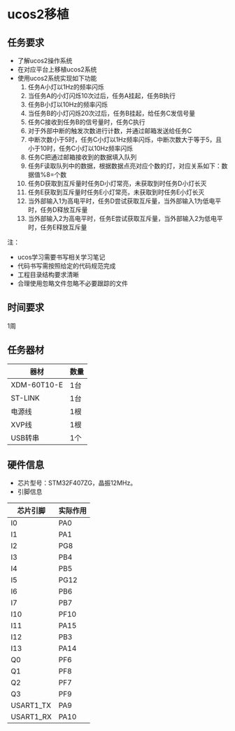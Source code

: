 # ucos2移植
## 任务要求
- 了解ucos2操作系统
- 在对应平台上移植ucos2系统
- 使用ucos2系统实现如下功能
	1. 任务A小灯以1Hz的频率闪烁
	2. 当任务A的小灯闪烁10次过后，任务A挂起，任务B执行
	3. 任务B小灯以10Hz的频率闪烁
	4. 当任务B的小灯闪烁20次过后，任务B挂起，给任务C发信号量
	5. 任务C接收到任务B的信号量时，任务C执行
	6. 对于外部中断的触发次数进行计数，并通过邮箱发送给任务C
	7. 中断次数小于5时，任务C小灯以1Hz频率闪烁，中断次数大于等于5，且小于10时，任务C小灯以10Hz频率闪烁
	8. 任务C把通过邮箱接收到的数据填入队列
	9. 任务F读取队列中的数据，根据数据点亮对应个数的灯，对应关系如下：数据值%8=个数	
	10. 任务D获取到互斥量时任务D小灯常亮，未获取到时任务D小灯长灭
	11. 任务E获取到互斥量时任务E小灯常亮，未获取到时任务E小灯长灭
	12. 当外部输入1为高电平时，任务D尝试获取互斥量，当外部输入1为低电平时，任务D释放互斥量
	13. 当外部输入2为高电平时，任务E尝试获取互斥量，当外部输入2为低电平时，任务E释放互斥量
	

注：
- ucos学习需要书写相关学习笔记
- 代码书写需按照给定的代码规范完成
- 工程目录结构要求清晰
- 合理使用忽略文件忽略不必要跟踪的文件

## 时间要求

1周

## 任务器材

| 器材        | 数量 |
| ----------- | ---- |
| XDM-60T10-E | 1台  |
| ST-LINK     | 1台  |
| 电源线      | 1根  |
| XVP线       | 1根  |
| USB转串     | 1个  |

## 硬件信息

- 芯片型号：STM32F407ZG，晶振12MHz。
- 引脚信息

| 芯片引脚  | 实际作用 |
| --------- | -------- |
| I0        | PA0      |
| I1        | PA1      |
| I2        | PG8      |
| I3        | PB4      |
| I4        | PB5      |
| I5        | PG12     |
| I6        | PB6      |
| I7        | PB7      |
| I10       | PF10     |
| I11       | PA15     |
| I12       | PB3      |
| I13       | PA14     |
| Q0        | PF6      |
| Q1        | PF8      |
| Q2        | PF7      |
| Q3        | PF9      |
| USART1_TX | PA9      |
| USART1_RX | PA10     |